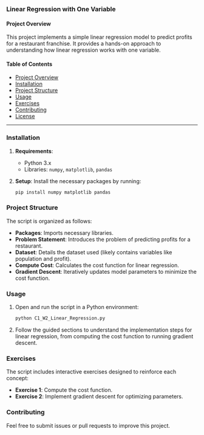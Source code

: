 ### Linear Regression with One Variable

#### Project Overview
This project implements a simple linear regression model to predict profits for a restaurant franchise. It provides a hands-on approach to understanding how linear regression works with one variable.

#### Table of Contents
- [Project Overview](#project-overview)
- [Installation](#installation)
- [Project Structure](#project-structure)
- [Usage](#usage)
- [Exercises](#exercises)
- [Contributing](#contributing)
- [License](#license)

---

### Installation
1. **Requirements**:
   - Python 3.x
   - Libraries: `numpy`, `matplotlib`, `pandas`

2. **Setup**:
   Install the necessary packages by running:
   ```bash
   pip install numpy matplotlib pandas
   ```

### Project Structure
The script is organized as follows:
- **Packages**: Imports necessary libraries.
- **Problem Statement**: Introduces the problem of predicting profits for a restaurant.
- **Dataset**: Details the dataset used (likely contains variables like population and profit).
- **Compute Cost**: Calculates the cost function for linear regression.
- **Gradient Descent**: Iteratively updates model parameters to minimize the cost function.

### Usage
1. Open and run the script in a Python environment:
   ```bash
   python C1_W2_Linear_Regression.py
   ```
2. Follow the guided sections to understand the implementation steps for linear regression, from computing the cost function to running gradient descent.

### Exercises
The script includes interactive exercises designed to reinforce each concept:
- **Exercise 1**: Compute the cost function.
- **Exercise 2**: Implement gradient descent for optimizing parameters.

### Contributing
Feel free to submit issues or pull requests to improve this project.


